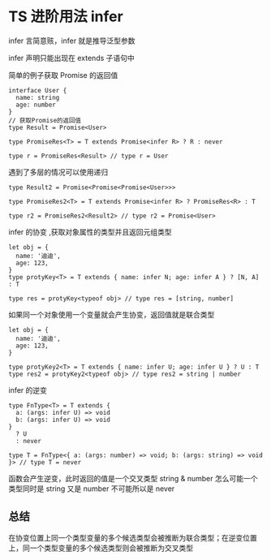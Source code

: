 # TS 进阶用法 infer

infer
言简意赅，infer 就是推导泛型参数

infer 声明只能出现在 extends 子语句中

简单的例子获取 Promise 的返回值

    interface User {
      name: string
      age: number
    }
    // 获取Promise的返回值
    type Result = Promise<User>

    type PromiseRes<T> = T extends Promise<infer R> ? R : never

    type r = PromiseRes<Result> // type r = User

遇到了多层的情况可以使用递归

    type Result2 = Promise<Promise<Promise<User>>>

    type PromiseRes2<T> = T extends Promise<infer R> ? PromiseRes<R> : T

    type r2 = PromiseRes2<Result2> // type r2 = Promise<User>

infer 的协变 ,获取对象属性的类型并且返回元组类型

    let obj = {
      name: '迪迪',
      age: 123,
    }
    type protyKey<T> = T extends { name: infer N; age: infer A } ? [N, A] : T

    type res = protyKey<typeof obj> // type res = [string, number]

如果同一个对象使用一个变量就会产生协变，返回值就是联合类型

    let obj = {
      name: '迪迪',
      age: 123,
    }

    type protyKey2<T> = T extends { name: infer U; age: infer U } ? U : T
    type res2 = protyKey2<typeof obj> // type res2 = string | number

infer 的逆变

    type FnType<T> = T extends {
      a: (args: infer U) => void
      b: (args: infer U) => void
    }
      ? U
      : never

    type T = FnType<{ a: (args: number) => void; b: (args: string) => void }> // type T = never

函数会产生逆变，此时返回的值是一个交叉类型 string & number 怎么可能一个类型同时是 string 又是 number 不可能所以是 never

## 总结

在协变位置上同一个类型变量的多个候选类型会被推断为联合类型；在逆变位置上，同一个类型变量的多个候选类型则会被推断为交叉类型

